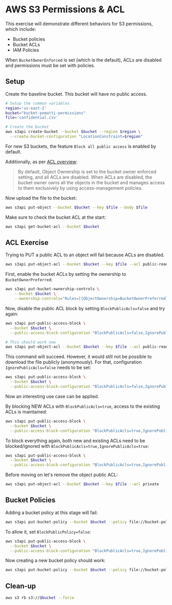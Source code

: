 # AWS S3 Permissions & ACL

This exercise will demonstrate different behaviors for S3 permissions, which include:

- Bucket policies
- Bucket ACLs
- IAM Policies

When `BucketOwnerEnforced` is set (which is the default), ACLs are disabled and permissions must be set with policies.

## Setup

Create the baseline bucket. This bucket will have no public access.

```sh
# Setup the common variables
region='us-east-2'
bucket="bucket-pomatti-permissions"
file='confidential.csv'

# Create the bucket
aws s3api create-bucket --bucket $bucket --region $region \
  --create-bucket-configuration "LocationConstraint=$region"
```

For new S3 buckets, the feature `Block all public access` is enabled by default.

Additionally, as per [ACL overview][1]:

> By default, Object Ownership is set to the bucket owner enforced setting, and all ACLs are disabled. When ACLs are disabled, the bucket owner owns all the objects in the bucket and manages access to them exclusively by using access-management policies.


Now upload the file to the bucket:

```sh
aws s3api put-object --bucket $bucket --key $file --body $file
```

Make sure to check the bucket ACL at the start:

```sh
aws s3api get-bucket-acl --bucket $bucket
```

## ACL Exercise

Trying to PUT a public ACL to an object will fail because ACLs are disabled.

```sh
aws s3api put-object-acl --bucket $bucket --key $file --acl public-read
```

First, enable the bucket ACLs by setting the ownership to `BucketOwnerPreferred`:

```sh
aws s3api put-bucket-ownership-controls \
    --bucket $bucket \
    --ownership-controls="Rules=[{ObjectOwnership=BucketOwnerPreferred}]"
```

Now, disable the public ACL block by setting `BlockPublicAcls=false` and try again:

```sh
aws s3api put-public-access-block \
  --bucket $bucket \
  --public-access-block-configuration "BlockPublicAcls=false,IgnorePublicAcls=true,BlockPublicPolicy=true,RestrictPublicBuckets=true"

# This should work now
aws s3api put-object-acl --bucket $bucket --key $file --acl public-read
```

This command will succeed. However, it would still not be possible to download the file publicly (anonymously). For that, configuration `IgnorePublicAcls=false` needs to be set:

```sh
aws s3api put-public-access-block \
  --bucket $bucket \
  --public-access-block-configuration "BlockPublicAcls=false,IgnorePublicAcls=false,BlockPublicPolicy=true,RestrictPublicBuckets=true"
```

Now an interesting use case can be applied.

By blocking NEW ACLs with `BlockPublicAcls=true`, access to the existing ACLs is maintained:

```sh
aws s3api put-public-access-block \
  --bucket $bucket \
  --public-access-block-configuration "BlockPublicAcls=true,IgnorePublicAcls=false,BlockPublicPolicy=true,RestrictPublicBuckets=true"
```

To block everything again, both new and existing ACLs need to be blocked/ignored with `BlockPublicAcls=true,IgnorePublicAcls=true`:

```sh
aws s3api put-public-access-block \
  --bucket $bucket \
  --public-access-block-configuration "BlockPublicAcls=true,IgnorePublicAcls=true,BlockPublicPolicy=true,RestrictPublicBuckets=true"
```

Before moving on let's remove the object public ACL:

```sh
aws s3api put-object-acl --bucket $bucket --key $file --acl private
```

## Bucket Policies

Adding a bucket policy at this stage will fail:

```sh
aws s3api put-bucket-policy --bucket $bucket --policy file://bucket-policy.json
```

To allow it, set `BlockPublicPolicy=false`:

```sh
aws s3api put-public-access-block \
  --bucket $bucket \
  --public-access-block-configuration "BlockPublicAcls=true,IgnorePublicAcls=true,BlockPublicPolicy=false,RestrictPublicBuckets=true"
```

Now creating a new bucket policy should work:

```sh
aws s3api put-bucket-policy --bucket $bucket --policy file://bucket-policy.json
```

## Clean-up

```sh
aws s3 rb s3://$bucket --force
```

[1]: https://docs.aws.amazon.com/AmazonS3/latest/userguide/acl-overview.html
